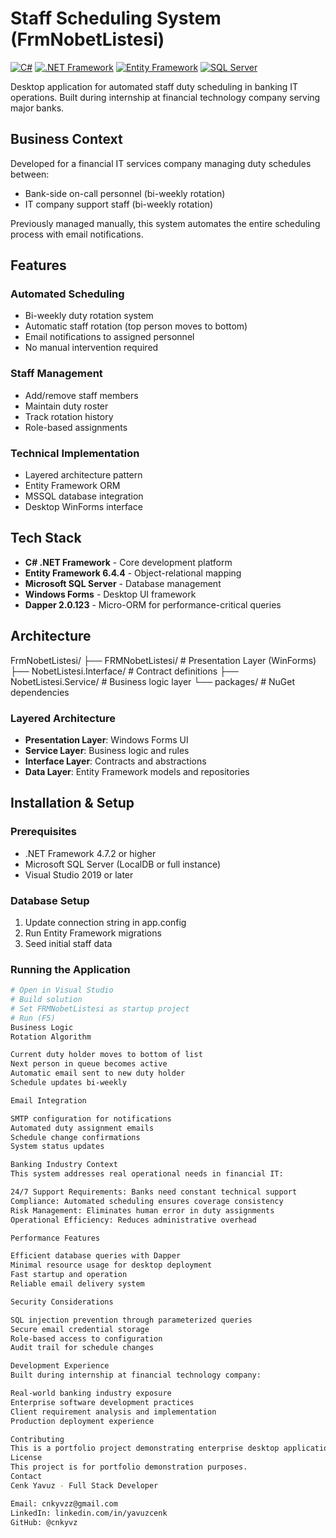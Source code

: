# Staff Scheduling System (FrmNobetListesi)

[![C#](https://img.shields.io/badge/c%23-%23239120.svg?style=for-the-badge&logo=c-sharp&logoColor=white)](https://docs.microsoft.com/en-us/dotnet/csharp/)
[![.NET Framework](https://img.shields.io/badge/.NET%20Framework-5C2D91?style=for-the-badge&logo=.net&logoColor=white)](https://dotnet.microsoft.com/)
[![Entity Framework](https://img.shields.io/badge/Entity%20Framework-512BD4?style=for-the-badge&logo=.net&logoColor=white)](https://docs.microsoft.com/en-us/ef/)
[![SQL Server](https://img.shields.io/badge/Microsoft%20SQL%20Server-CC2927?style=for-the-badge&logo=microsoft%20sql%20server&logoColor=white)](https://www.microsoft.com/en-us/sql-server)

Desktop application for automated staff duty scheduling in banking IT operations. Built during internship at financial technology company serving major banks.

## Business Context

Developed for a financial IT services company managing duty schedules between:
- Bank-side on-call personnel (bi-weekly rotation)
- IT company support staff (bi-weekly rotation)

Previously managed manually, this system automates the entire scheduling process with email notifications.

## Features

### Automated Scheduling
- Bi-weekly duty rotation system
- Automatic staff rotation (top person moves to bottom)
- Email notifications to assigned personnel
- No manual intervention required

### Staff Management
- Add/remove staff members
- Maintain duty roster
- Track rotation history
- Role-based assignments

### Technical Implementation
- Layered architecture pattern
- Entity Framework ORM
- MSSQL database integration
- Desktop WinForms interface

## Tech Stack

- **C# .NET Framework** - Core development platform
- **Entity Framework 6.4.4** - Object-relational mapping
- **Microsoft SQL Server** - Database management
- **Windows Forms** - Desktop UI framework
- **Dapper 2.0.123** - Micro-ORM for performance-critical queries

## Architecture
FrmNobetListesi/
├── FRMNobetListesi/          # Presentation Layer (WinForms)
├── NobetListesi.Interface/   # Contract definitions
├── NobetListesi.Service/     # Business logic layer
└── packages/                 # NuGet dependencies

### Layered Architecture
- **Presentation Layer**: Windows Forms UI
- **Service Layer**: Business logic and rules
- **Interface Layer**: Contracts and abstractions
- **Data Layer**: Entity Framework models and repositories

## Installation & Setup

### Prerequisites
- .NET Framework 4.7.2 or higher
- Microsoft SQL Server (LocalDB or full instance)
- Visual Studio 2019 or later

### Database Setup
1. Update connection string in app.config
2. Run Entity Framework migrations
3. Seed initial staff data

### Running the Application
```bash
# Open in Visual Studio
# Build solution
# Set FRMNobetListesi as startup project
# Run (F5)
Business Logic
Rotation Algorithm

Current duty holder moves to bottom of list
Next person in queue becomes active
Automatic email sent to new duty holder
Schedule updates bi-weekly

Email Integration

SMTP configuration for notifications
Automated duty assignment emails
Schedule change confirmations
System status updates

Banking Industry Context
This system addresses real operational needs in financial IT:

24/7 Support Requirements: Banks need constant technical support
Compliance: Automated scheduling ensures coverage consistency
Risk Management: Eliminates human error in duty assignments
Operational Efficiency: Reduces administrative overhead

Performance Features

Efficient database queries with Dapper
Minimal resource usage for desktop deployment
Fast startup and operation
Reliable email delivery system

Security Considerations

SQL injection prevention through parameterized queries
Secure email credential storage
Role-based access to configuration
Audit trail for schedule changes

Development Experience
Built during internship at financial technology company:

Real-world banking industry exposure
Enterprise software development practices
Client requirement analysis and implementation
Production deployment experience

Contributing
This is a portfolio project demonstrating enterprise desktop application development for financial services.
License
This project is for portfolio demonstration purposes.
Contact
Cenk Yavuz - Full Stack Developer

Email: cnkyvzz@gmail.com
LinkedIn: linkedin.com/in/yavuzcenk
GitHub: @cnkyvz
